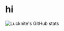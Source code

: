 # hi 

![Lucknite's GitHub stats](https://readme-stars.vercel.app/api?username=x1xhlol&count_private=true&hide=contribs&show_icons=false&theme=transparent)
